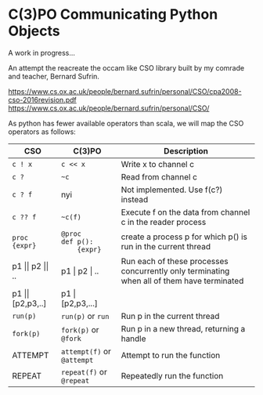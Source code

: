 # C(3)PO Communicating Python Objects  

A work in progress...

An attempt the reacreate the occam like CSO library built by my comrade and
 teacher, Bernard Sufrin.
 
https://www.cs.ox.ac.uk/people/bernard.sufrin/personal/CSO/cpa2008-cso-2016revision.pdf
https://www.cs.ox.ac.uk/people/bernard.sufrin/personal/CSO/

As python has fewer available operators than scala, we will map the CSO operators
as follows:

| CSO              | C(3)PO         | Description             |            
|------------------|----------------|-------------------------|
| `c ! x`          | `c << x`       | Write x to channel c | 
| `c ?`            | `~c`           | Read from channel c |  
| `c ? f`          | nyi            | Not implemented. Use f(c?) instead |
| `c ?? f`         | `~c(f)`        | Execute f on the data from channel c in the reader process |
| `proc {expr}`    |<code>@proc<br/>def p():<br/>&nbsp;&nbsp;&nbsp;&nbsp;{expr}</code> | create a process p for which p() is run in the current thread |
| p1 &#124;&#124; p2 &#124;&#124; .. | p1 &#124; p2 &#124; .. | Run each of these processes concurrently only terminating when all of them have terminated |
| p1 &#124;&#124; [p2,p3,..] | p1 &#124; [p2,p3,...] | |
| `run(p)`         | `run(p)`  or `run` | Run p in the current thread |
| `fork(p)`        | `fork(p)` or `@fork` | Run p in a new thread, returning a handle |
| ATTEMPT          | `attempt(f)` or `@attempt` | Attempt to run the function |
| REPEAT           | `repeat(f)` or `@repeat` | Repeatedly run the function |
